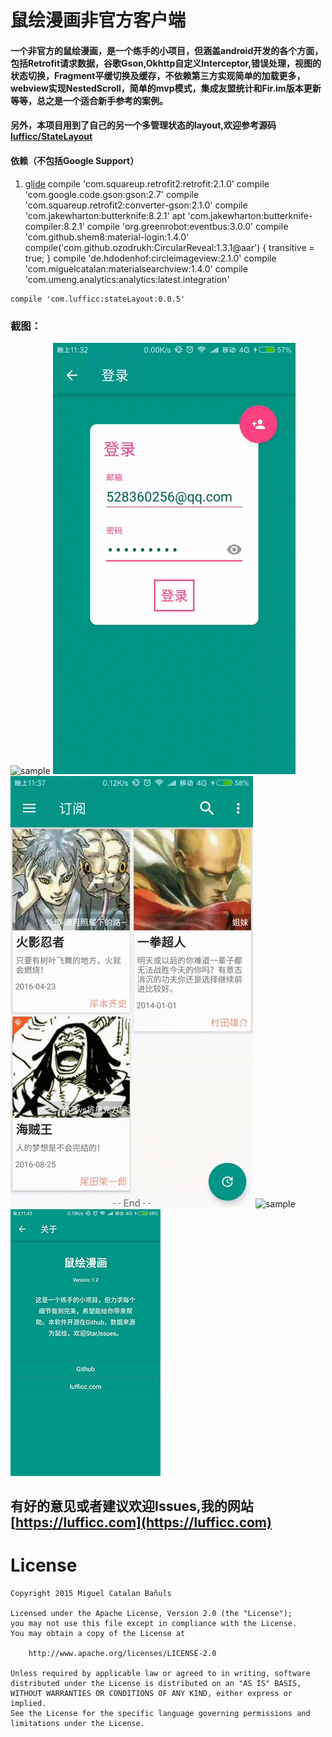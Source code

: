 # 鼠绘漫画非官方客户端

#### 一个非官方的鼠绘漫画，是一个练手的小项目，但涵盖android开发的各个方面，包括Retrofit请求数据，谷歌Gson,Okhttp自定义Interceptor,错误处理，视图的状态切换，Fragment平缓切换及缓存，不依赖第三方实现简单的加载更多，webview实现NestedScroll，简单的mvp模式，集成友盟统计和Fir.im版本更新等等，总之是一个适合新手参考的案例。

#### 另外，本项目用到了自己的另一个多管理状态的layout,欢迎参考源码[lufficc/StateLayout](https://github.com/lufficc/StateLayout)


#### 依赖（不包括Google Support）

1.    [glide](https://github.com/bumptech/glide)
    compile 'com.squareup.retrofit2:retrofit:2.1.0'
    compile 'com.google.code.gson:gson:2.7'
    compile 'com.squareup.retrofit2:converter-gson:2.1.0'
    compile 'com.jakewharton:butterknife:8.2.1'
    apt 'com.jakewharton:butterknife-compiler:8.2.1'
    compile 'org.greenrobot:eventbus:3.0.0'
    compile 'com.github.shem8:material-login:1.4.0'
    compile('com.github.ozodrukh:CircularReveal:1.3.1@aar') {
        transitive = true;
    }
    compile 'de.hdodenhof:circleimageview:2.1.0'
    compile 'com.miguelcatalan:materialsearchview:1.4.0'
    compile 'com.umeng.analytics:analytics:latest.integration'

    compile 'com.lufficc:stateLayout:0.0.5'


### 截图：

![sample](screenshots/device-2016-08-27-230634.gif)
![sample](screenshots/device-2016-08-27-233253.gif)
![sample](screenshots/device-2016-08-27-233759.gif)
![sample](screenshots/device-2016-08-27-234239.gif)
![sample](screenshots/device-2016-08-27-234499.png)


## 有好的意见或者建议欢迎Issues,我的网站 [https://lufficc.com](https://lufficc.com)

# License
	Copyright 2015 Miguel Catalan Bañuls

	Licensed under the Apache License, Version 2.0 (the "License");
	you may not use this file except in compliance with the License.
	You may obtain a copy of the License at

		http://www.apache.org/licenses/LICENSE-2.0

	Unless required by applicable law or agreed to in writing, software
	distributed under the License is distributed on an "AS IS" BASIS,
	WITHOUT WARRANTIES OR CONDITIONS OF ANY KIND, either express or implied.
	See the License for the specific language governing permissions and
	limitations under the License.